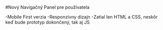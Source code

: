 #Nový Navigačný Panel pre používatela 

-Mobile First verzia 
-Responzívny dizajn 
-Zatial len HTML a CSS, neskôr keď bude prototyp dokončený, tak aj JS
